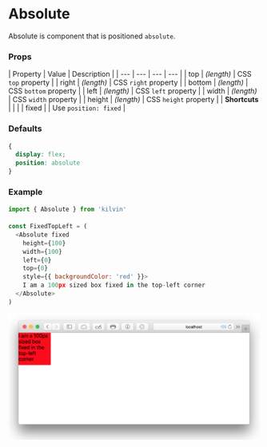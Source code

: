 # Absolute
Absolute is component that is positioned `absolute`. <br>

### Props
| Property  | Value | Description |
| --- | --- | --- | --- |
| top | *(length)* | CSS `top` property |
| right | *(length)* | CSS `right` property |
| bottom | *(length)* | CSS `bottom` property |
| left | *(length)* | CSS `left` property |
| width | *(length)* | CSS `width` property |
| height | *(length)* | CSS `height` property |
| **Shortcuts** | | |
| fixed |  | Use `position: fixed` |

### Defaults
```CSS
{
  display: flex;
  position: absolute
}
```

### Example
```javascript
import { Absolute } from 'kilvin'

const FixedTopLeft = (
  <Absolute fixed
    height={100}
    width={100}
    left={0}
    top={0}
    style={{ backgroundColor: 'red' }}>
    I am a 100px sized box fixed in the top-left corner
  </Absolute>
)
```

<img src="../res/Absolute.png">
